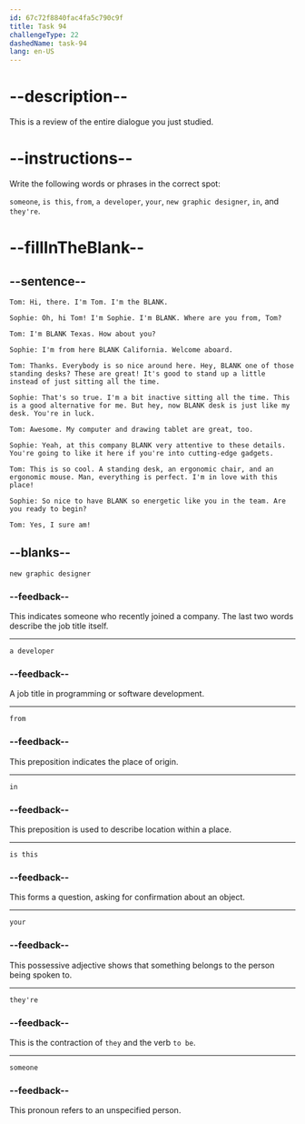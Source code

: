 ```yaml
---
id: 67c72f8840fac4fa5c790c9f
title: Task 94
challengeType: 22
dashedName: task-94
lang: en-US
---
```


<!-- REVIEW -->

# --description--

This is a review of the entire dialogue you just studied.

# --instructions--

Write the following words or phrases in the correct spot:  

`someone`, `is this`, `from`, `a developer`, `your`, `new graphic designer`, `in`, and `they're`.

# --fillInTheBlank--

## --sentence--

`Tom: Hi, there. I'm Tom. I'm the BLANK.`  

`Sophie: Oh, hi Tom! I'm Sophie. I'm BLANK. Where are you from, Tom?`  

`Tom: I'm BLANK Texas. How about you?`  

`Sophie: I'm from here BLANK California. Welcome aboard.`  

`Tom: Thanks. Everybody is so nice around here. Hey, BLANK one of those standing desks? These are great! It's good to stand up a little instead of just sitting all the time.`  

`Sophie: That's so true. I'm a bit inactive sitting all the time. This is a good alternative for me. But hey, now BLANK desk is just like my desk. You're in luck.`  

`Tom: Awesome. My computer and drawing tablet are great, too.`  

`Sophie: Yeah, at this company BLANK very attentive to these details. You're going to like it here if you're into cutting-edge gadgets.`  

`Tom: This is so cool. A standing desk, an ergonomic chair, and an ergonomic mouse. Man, everything is perfect. I'm in love with this place!`  

`Sophie: So nice to have BLANK so energetic like you in the team. Are you ready to begin?`  

`Tom: Yes, I sure am!`    

## --blanks--

`new graphic designer`

### --feedback--

This indicates someone who recently joined a company. The last two words describe the job title itself.

---

`a developer`

### --feedback--

A job title in programming or software development.

---

`from`

### --feedback--

This preposition indicates the place of origin.

---

`in`

### --feedback--

This preposition is used to describe location within a place.

---

`is this`

### --feedback--

This forms a question, asking for confirmation about an object.  

---

`your`

### --feedback--

This possessive adjective shows that something belongs to the person being spoken to.  

---

`they're`

### --feedback--

This is the contraction of `they` and the verb `to be`.

---

`someone`

### --feedback--

This pronoun refers to an unspecified person.  
